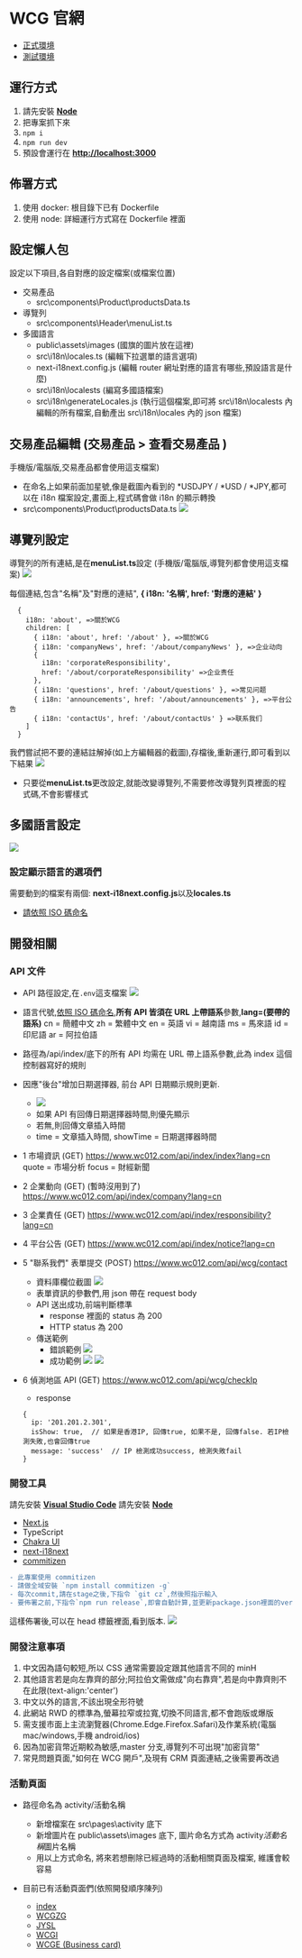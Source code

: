 # WCG 官網

- [正式環境](https://glb.012wenchuan.com/)
- [測試環境](http://newwcg.coltech.hk/)

## 運行方式

1. 請先安裝 **[Node](https://nodejs.org/en/download/)**
2. 把專案抓下來
3. `npm i`
4. `npm run dev`
5. 預設會運行在 **[http://localhost:3000](http://localhost:3000)**

## 佈署方式

1. 使用 docker: 根目錄下已有 Dockerfile
2. 使用 node: 詳細運行方式寫在 Dockerfile 裡面

## 設定懶人包

設定以下項目,各自對應的設定檔案(或檔案位置)

- 交易產品
  - src\components\Product\productsData.ts
- 導覽列
  - src\components\Header\menuList.ts
- 多國語言
  - public\assets\images (國旗的圖片放在這裡)
  - src\i18n\locales.ts (編輯下拉選單的語言選項)
  - next-i18next.config.js (編輯 router 網址對應的語言有哪些,預設語言是什麼)
  - src\i18n\localests (編寫多國語檔案)
  - src\i18n\generateLocales.js (執行這個檔案,即可將 src\i18n\localests 內編輯的所有檔案,自動產出 src\i18n\locales 內的 json 檔案)

## 交易產品編輯 (交易產品 > 查看交易產品 )

手機版/電腦版,交易產品都會使用這支檔案)

- 在命名上如果前面加星號,像是截圖內看到的 *USDJPY / *USD / \*JPY,都可以在 i18n 檔案設定,畫面上,程式碼會做 i18n 的顯示轉換
- src\components\Product\productsData.ts
  ![](https://i.imgur.com/EiQc4vE.jpg)

## 導覽列設定

導覽列的所有連結,是在**menuList.ts**設定 (手機版/電腦版,導覽列都會使用這支檔案)
![](https://i.imgur.com/dPHRK0z.jpg)

每個連結,包含"名稱"及"對應的連結", **{ i18n: '名稱', href: '對應的連結' }**

```javascript=
  {
    i18n: 'about', =>關於WCG
    children: [
      { i18n: 'about', href: '/about' }, =>關於WCG
      { i18n: 'companyNews', href: '/about/companyNews' }, =>企业动向
      {
        i18n: 'corporateResponsibility',
        href: '/about/corporateResponsibility' =>企业责任
      },
      { i18n: 'questions', href: '/about/questions' }, =>常见问题
      { i18n: 'announcements', href: '/about/announcements' }, =>平台公告
      { i18n: 'contactUs', href: '/about/contactUs' } =>联系我们
    ]
  }
```

我們嘗試把不要的連結註解掉(如上方編輯器的截圖),存檔後,重新運行,即可看到以下結果
![](https://i.imgur.com/WKcIboU.jpg)

- 只要從**menuList.ts**更改設定,就能改變導覽列,不需要修改導覽列頁裡面的程式碼,不會影響樣式

## 多國語言設定

![](https://i.imgur.com/cqE1B2n.jpg)

### 設定顯示語言的選項們

需要動到的檔案有兩個: **next-i18next.config.js**以及**locales.ts**

- [請依照 ISO 碼命名](https://en.wikipedia.org/wiki/List_of_ISO_639-1_codes)

## 開發相關

### API 文件

- API 路徑設定,在`.env`這支檔案
  ![](https://i.imgur.com/gQNs8lG.jpg)

- 語言代號,[依照 ISO 碼命名](https://en.wikipedia.org/wiki/List_of_ISO_639-1_codes),**所有 API 皆須在 URL 上帶語系**參數,**lang=(要帶的語系)**
  cn = 簡體中文
  zh = 繁體中文
  en = 英語
  vi = 越南語
  ms = 馬來語
  id = 印尼語
  ar = 阿拉伯語

- 路徑為/api/index/底下的所有 API 均需在 URL 帶上語系參數,此為 index 這個控制器寫好的規則

- 因應"後台"增加日期選擇器, 前台 API 日期顯示規則更新.

  - ![](https://i.imgur.com/WFZei2D.jpg)
  - 如果 API 有回傳日期選擇器時間,則優先顯示
  - 若無,則回傳文章插入時間
  - time = 文章插入時間, showTime = 日期選擇器時間

- 1 市場資訊 (GET)
  https://www.wc012.com/api/index/index?lang=cn
  quote = 市場分析
  focus = 財經新聞

- 2 企業動向 (GET) (暫時沒用到了)
  https://www.wc012.com/api/index/company?lang=cn

- 3 企業責任 (GET)
  https://www.wc012.com/api/index/responsibility?lang=cn

- 4 平台公告 (GET)
  https://www.wc012.com/api/index/notice?lang=cn

- 5 "聯系我們" 表單提交 (POST)
  https://www.wc012.com/api/wcg/contact

  - 資料庫欄位截圖
    ![](https://i.imgur.com/T8GnSrP.png)
  - 表單資訊的參數們,用 json 帶在 request body
  - API 送出成功,前端判斷標準
    - response 裡面的 status 為 200
    - HTTP status 為 200
  - 傳送範例
    - 錯誤範例
      ![](https://i.imgur.com/7eJumId.jpg)
    - 成功範例
      ![](https://i.imgur.com/MYRfN7p.jpg)
      ![](https://i.imgur.com/fHduG2c.jpg)

- 6 偵測地區 API (GET)
  https://www.wc012.com/api/wcg/checkIp
  - response
  ```javascript=
  {
    ip: '201.201.2.301',
    isShow: true,  // 如果是香港IP, 回傳true, 如果不是, 回傳false. 若IP檢測失敗,也會回傳true
    message: 'success'  // IP 檢測成功success, 檢測失敗fail
  }
  ```

### 開發工具

請先安裝 **[Visual Studio Code](https://code.visualstudio.com/download)**
請先安裝 **[Node](https://nodejs.org/en/download/)**

- [Next.js](https://nextjs.org/)
- TypeScript
- [Chakra UI](https://chakra-ui.com/)
- [next-i18next](https://github.com/isaachinman/next-i18next)
- [commitizen](https://github.com/commitizen/cz-cli#making-your-repo-commitizen-friendly)

```diff
- 此專案使用 commitizen
- 請做全域安裝 `npm install commitizen -g`
- 每次commit,請在stage之後,下指令 `git cz`,然後照指示輸入
- 要佈署之前,下指令`npm run release`,即會自動計算,並更新package.json裡面的version
```

這樣佈署後,可以在 head 標籤裡面,看到版本.
![](https://i.imgur.com/m5vho4w.jpg)

### 開發注意事項

1. 中文因為語句較短,所以 CSS 通常需要設定跟其他語言不同的 minH
2. 其他語言若是向左靠齊的部分;阿拉伯文需做成"向右靠齊",若是向中靠齊則不在此限(text-align:'center')
3. 中文以外的語言,不該出現全形符號
4. 此網站 RWD 的標準為,螢幕拉窄或拉寬,切換不同語言,都不會跑版或爆版
5. 需支援市面上主流瀏覽器(Chrome.Edge.Firefox.Safari)及作業系統(電腦 mac/windows,手機 android/ios)
6. 因為加密貨幣近期較為敏感,master 分支,導覽列不可出現"加密貨幣"
7. 常見問題頁面,"如何在 WCG 開戶",及現有 CRM 頁面連結,之後需要再改過

### 活動頁面

- 路徑命名為 activity/活動名稱

  - 新增檔案在 src\pages\activity 底下
  - 新增圖片在 public\assets\images 底下, 圖片命名方式為 activity*活動名稱*圖片名稱
  - 用以上方式命名, 將來若想刪除已經過時的活動相關頁面及檔案, 維護會較容易

- 目前已有活動頁面們(依照開發順序陳列)
  - [index](https://newwcg.coltech.hk/activity)
  - [WCGZG](https://newwcg.coltech.hk/activity/WCGZG)
  - [JYSL](http://newwcg.coltech.hk/activity/JYSL)
  - [WCGI](http://newwcg.coltech.hk/activity/WCGI)
  - [WCGE (Business card)](https://newwcg.coltech.hk/activity/WCGE)

